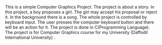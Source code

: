 This is a simple Computer Graphics Project. The project is about a story. In this project, a boy proposes a girl. The girl may accept his proposal or reject it. In the background there is a song. The whole project is controlled by keyboard input. The user presses the computer keyboard button and there will be an action for it. The project is done in C(Programming Language). The project is for Computer Graphics course for my University (Daffodil International University) .